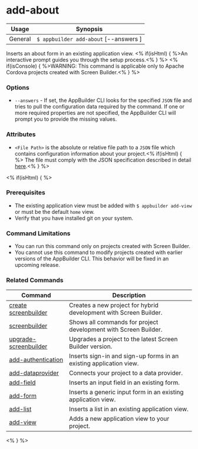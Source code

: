 add-about
==========

Usage | Synopsis
------|-------
General | `$ appbuilder add-about` [--answers <File Path>]

Inserts an about form in an existing application view. <% if(isHtml) { %>An interactive prompt guides you through the setup process.<% } %>
<% if(isConsole) { %>WARNING: This command is applicable only to Apache Cordova projects created with Screen Builder.<% } %>

### Options

* `--answers` - If set, the AppBuilder CLI looks for the specified `JSON` file and tries to pull the configuration data required by the command. If one or more required properties are not specified, the AppBuilder CLI will prompt you to provide the missing values.

### Attributes

* `<File Path>` is the absolute or relative file path to a `JSON` file which contains configuration information about your project.<% if(isHtml) { %> The file must comply with the JSON specification described in detail [here](http://docs.telerik.com/platform/appbuilder/creating-your-project/screen-builder-automation#add-about).<% } %>

<% if(isHtml) { %>
### Prerequisites

* The existing application view must be added with `$ appbuilder add-view` or must be the default `home` view.
* Verify that you have installed git on your system.

### Command Limitations

* You can run this command only on projects created with Screen Builder.
* You cannot use this command to modify projects created with earlier versions of the AppBuilder CLI. This behavior will be fixed in an upcoming release.

### Related Commands

Command | Description
----------|----------
[create screenbuilder](../project/creation/create-screenbuilder.html) | Creates a new project for hybrid development with Screen Builder.
[screenbuilder](screenbuilder.html) | Shows all commands for project development with Screen Builder.
[upgrade-screenbuilder](upgrade-screenbuilder.html) | Upgrades a project to the latest Screen Builder version.
[add-authentication](add-authentication.html) | Inserts sign-in and sign-up forms in an existing application view.
[add-dataprovider](add-dataprovider.html) | Connects your project to a data provider.
[add-field](add-field.html) | Inserts an input field in an existing form.
[add-form](add-form.html) | Inserts a generic input form in an existing application view.
[add-list](add-list.html) | Inserts a list in an existing application view.
[add-view](add-view.html) | Adds a new application view to your project.
<% } %>
